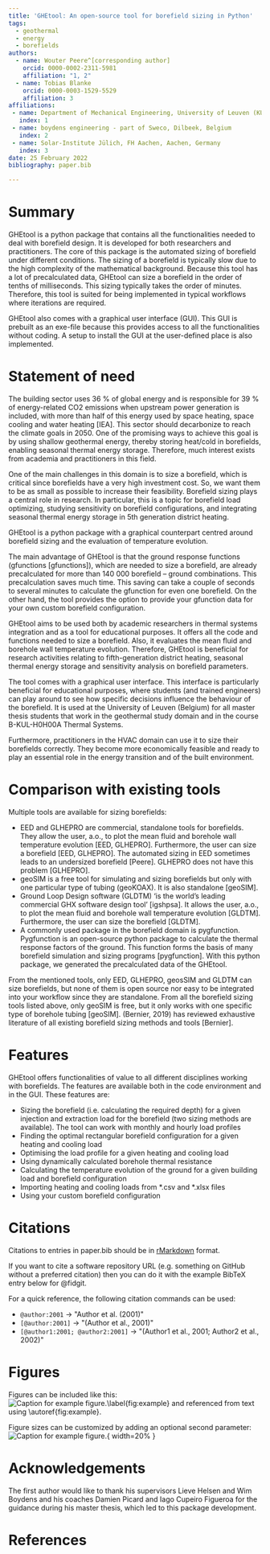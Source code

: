 ```yaml
---
title: 'GHEtool: An open-source tool for borefield sizing in Python'
tags:
  - geothermal
  - energy
  - borefields
authors:
  - name: Wouter Peere^[corresponding author]
    orcid: 0000-0002-2311-5981
    affiliation: "1, 2" 
  - name: Tobias Blanke
    orcid: 0000-0003-1529-5529
    affiliation: 3 
affiliations:
 - name: Department of Mechanical Engineering, University of Leuven (KU Leuven), Leuven, Belgium
   index: 1
 - name: boydens engineering - part of Sweco, Dilbeek, Belgium
   index: 2
 - name: Solar-Institute Jülich, FH Aachen, Aachen, Germany
   index: 3
date: 25 February 2022
bibliography: paper.bib

---
```


# Summary

GHEtool is a python package that contains all the functionalities needed to deal with borefield design. It is developed for both researchers and practitioners.
The core of this package is the automated sizing of borefield under different conditions.
The sizing of a borefield is typically slow due to the high complexity of the mathematical background. Because this tool has a lot of precalculated data, GHEtool can size a borefield in the order of tenths of milliseconds.
This sizing typically takes the order of minutes. Therefore, this tool is suited for being implemented in typical workflows where iterations are required.

GHEtool also comes with a graphical user interface (GUI). This GUI is prebuilt as an exe-file because this provides access to all the functionalities without coding.
A setup to install the GUI at the user-defined place is also implemented.


# Statement of need

The building sector uses 36 % of global energy and is responsible for 39 % of energy-related CO2 emissions when upstream power generation is included, with more than half of this energy used by space heating, space cooling and water heating [IEA].
This sector should decarbonize to reach the climate goals in 2050. One of the promising ways to achieve this goal is by using shallow geothermal energy, thereby storing heat/cold in borefields, enabling seasonal thermal energy storage.
Therefore, much interest exists from academia and practitioners in this field.

One of the main challenges in this domain is to size a borefield, which is critical since borefields have a very high investment cost. So, we want them to be as small as possible to increase their feasibility.
Borefield sizing plays a central role in research. In particular, this is a topic for borefield load optimizing, studying sensitivity on borefield configurations, and integrating seasonal thermal energy storage in 5th generation district heating.

GHEtool is a python package with a graphical counterpart centred around borefield sizing and the evaluation of temperature evolution. 

The main advantage of GHEtool is that the ground response functions (gfunctions [gfunctions]), which are needed to size a borefield, are already precalculated for more than 140 000 borefield – ground combinations. This precalculation saves much time.
This saving can take a couple of seconds to several minutes to calculate the gfunction for even one borefield. On the other hand, the tool provides the option to provide your gfunction data for your own custom borefield configuration. 

GHEtool aims to be used both by academic researchers in thermal systems integration and as a tool for educational purposes. It offers all the code and functions needed to size a borefield.
Also, it evaluates the mean fluid and borehole wall temperature evolution. Therefore, GHEtool is beneficial for research activities relating to fifth-generation district heating, seasonal thermal energy storage and sensitivity analysis on borefield parameters.

The tool comes with a graphical user interface. This interface is particularly beneficial for educational purposes, where students (and trained engineers) can play around to see how specific decisions influence the behaviour of the borefield.
It is used at the University of Leuven (Belgium) for all master thesis students that work in the geothermal study domain and in the course B-KUL-H0H00A Thermal Systems.

Furthermore, practitioners in the HVAC domain can use it to size their borefields correctly. They become more economically feasible and ready to play an essential role in the energy transition and  of the built environment.

# Comparison with existing tools

Multiple tools are available for sizing borefields:
* EED and GLHEPRO are commercial, standalone tools for borefields. They allow the user, a.o., to plot the mean fluid and borehole wall temperature evolution [EED, GLHEPRO]. Furthermore, the user can size a borefield [EED, GLHEPRO]. The automated sizing in EED sometimes leads to an undersized borefield [Peere]. GLHEPRO does not have this problem [GLHEPRO].
* geoSIM is a free tool for simulating and sizing borefields but only with one particular type of tubing (geoKOAX). It is also standalone [geoSIM].
* Ground Loop Design software (GLDTM) ‘is the world’s leading commercial GHX software design tool’ [igshpsa]. It allows the user, a.o., to plot the mean fluid and borehole wall temperature evolution [GLDTM]. Furthermore, the user can size the borefield [GLDTM].
* A commonly used package in the borefield domain is pygfunction. Pygfunction is an open-source python package to calculate the thermal response factors of the ground. This function forms the basis of many borefield simulation and sizing programs [pygfunction]. With this python package, we generated the precalculated data of the GHEtool.

From the mentioned tools, only EED, GLHEPRO, geosSIM and GLDTM can size borefields, but none of them is open source nor easy to be integrated into your workflow since they are standalone. From all the borefield sizing tools listed above, only geoSIM is free, but it only works with one specific type of borehole tubing [geoSIM].
(Bernier, 2019) has reviewed exhaustive literature of all existing borefield sizing methods and tools [Bernier].

# Features
GHEtool offers functionalities of value to all different disciplines working with borefields. The features are available both in the code environment and in the GUI. These features are:
* Sizing the borefield (i.e. calculating the required depth) for a given injection and extraction load for the borefield (two sizing methods are available). The tool can work with monthly and hourly load profiles
* Finding the optimal rectangular borefield configuration for a given heating and cooling load
* Optimising the load profile for a given heating and cooling load
* Using dynamically calculated borehole thermal resistance
* Calculating the temperature evolution of the ground for a given building load and borefield configuration
* Importing heating and cooling loads from *.csv and *.xlsx files
* Using your custom borefield configuration


# Citations

Citations to entries in paper.bib should be in
[rMarkdown](http://rmarkdown.rstudio.com/authoring_bibliographies_and_citations.html)
format.

If you want to cite a software repository URL (e.g. something on GitHub without a preferred
citation) then you can do it with the example BibTeX entry below for @fidgit.

For a quick reference, the following citation commands can be used:
- `@author:2001`  ->  "Author et al. (2001)"
- `[@author:2001]` -> "(Author et al., 2001)"
- `[@author1:2001; @author2:2001]` -> "(Author1 et al., 2001; Author2 et al., 2002)"

# Figures

Figures can be included like this:
![Caption for example figure.\label{fig:example}](figure.png)
and referenced from text using \autoref{fig:example}.

Figure sizes can be customized by adding an optional second parameter:
![Caption for example figure.](figure.png){ width=20% }

# Acknowledgements

The first author would like to thank his supervisors Lieve Helsen and Wim Boydens and his coaches Damien Picard and Iago Cupeiro Figueroa for the guidance during his master thesis, which led to this package development.

# References

